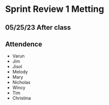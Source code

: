 # Sprint Review 1 Metting

## 05/25/23 After class

## Attendence
- Varun
- Jim
- Jisol
- Melody
- Mary
- Nicholas
- Wincy
- Tim
- Christina


